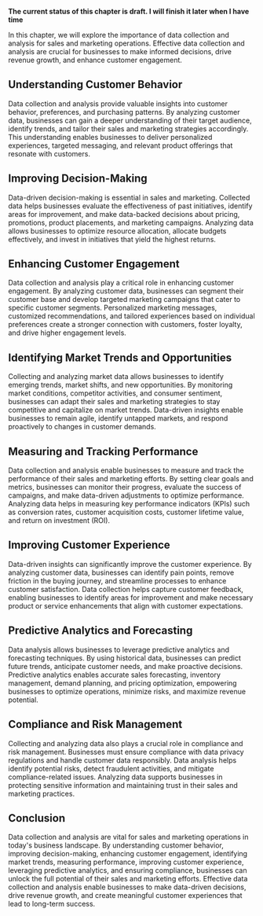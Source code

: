 **The current status of this chapter is draft. I will finish it later when I have time**

In this chapter, we will explore the importance of data collection and analysis for sales and marketing operations. Effective data collection and analysis are crucial for businesses to make informed decisions, drive revenue growth, and enhance customer engagement.

Understanding Customer Behavior
-------------------------------

Data collection and analysis provide valuable insights into customer behavior, preferences, and purchasing patterns. By analyzing customer data, businesses can gain a deeper understanding of their target audience, identify trends, and tailor their sales and marketing strategies accordingly. This understanding enables businesses to deliver personalized experiences, targeted messaging, and relevant product offerings that resonate with customers.

Improving Decision-Making
-------------------------

Data-driven decision-making is essential in sales and marketing. Collected data helps businesses evaluate the effectiveness of past initiatives, identify areas for improvement, and make data-backed decisions about pricing, promotions, product placements, and marketing campaigns. Analyzing data allows businesses to optimize resource allocation, allocate budgets effectively, and invest in initiatives that yield the highest returns.

Enhancing Customer Engagement
-----------------------------

Data collection and analysis play a critical role in enhancing customer engagement. By analyzing customer data, businesses can segment their customer base and develop targeted marketing campaigns that cater to specific customer segments. Personalized marketing messages, customized recommendations, and tailored experiences based on individual preferences create a stronger connection with customers, foster loyalty, and drive higher engagement levels.

Identifying Market Trends and Opportunities
-------------------------------------------

Collecting and analyzing market data allows businesses to identify emerging trends, market shifts, and new opportunities. By monitoring market conditions, competitor activities, and consumer sentiment, businesses can adapt their sales and marketing strategies to stay competitive and capitalize on market trends. Data-driven insights enable businesses to remain agile, identify untapped markets, and respond proactively to changes in customer demands.

Measuring and Tracking Performance
----------------------------------

Data collection and analysis enable businesses to measure and track the performance of their sales and marketing efforts. By setting clear goals and metrics, businesses can monitor their progress, evaluate the success of campaigns, and make data-driven adjustments to optimize performance. Analyzing data helps in measuring key performance indicators (KPIs) such as conversion rates, customer acquisition costs, customer lifetime value, and return on investment (ROI).

Improving Customer Experience
-----------------------------

Data-driven insights can significantly improve the customer experience. By analyzing customer data, businesses can identify pain points, remove friction in the buying journey, and streamline processes to enhance customer satisfaction. Data collection helps capture customer feedback, enabling businesses to identify areas for improvement and make necessary product or service enhancements that align with customer expectations.

Predictive Analytics and Forecasting
------------------------------------

Data analysis allows businesses to leverage predictive analytics and forecasting techniques. By using historical data, businesses can predict future trends, anticipate customer needs, and make proactive decisions. Predictive analytics enables accurate sales forecasting, inventory management, demand planning, and pricing optimization, empowering businesses to optimize operations, minimize risks, and maximize revenue potential.

Compliance and Risk Management
------------------------------

Collecting and analyzing data also plays a crucial role in compliance and risk management. Businesses must ensure compliance with data privacy regulations and handle customer data responsibly. Data analysis helps identify potential risks, detect fraudulent activities, and mitigate compliance-related issues. Analyzing data supports businesses in protecting sensitive information and maintaining trust in their sales and marketing practices.

Conclusion
----------

Data collection and analysis are vital for sales and marketing operations in today's business landscape. By understanding customer behavior, improving decision-making, enhancing customer engagement, identifying market trends, measuring performance, improving customer experience, leveraging predictive analytics, and ensuring compliance, businesses can unlock the full potential of their sales and marketing efforts. Effective data collection and analysis enable businesses to make data-driven decisions, drive revenue growth, and create meaningful customer experiences that lead to long-term success.
